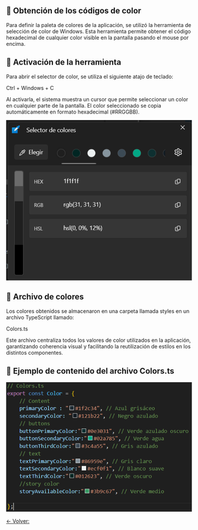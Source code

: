 ## 🎨 Obtención de los códigos de color

Para definir la paleta de colores de la aplicación, se utilizó la herramienta de selección de color de Windows.
Esta herramienta permite obtener el código hexadecimal de cualquier color visible en la pantalla pasando el mouse por encima.

## 🧭 Activación de la herramienta

Para abrir el selector de color, se utiliza el siguiente atajo de teclado:

Ctrl + Windows + C

Al activarla, el sistema muestra un cursor que permite seleccionar un color en cualquier parte de la pantalla.
El color seleccionado se copia automáticamente en formato hexadecimal (#RRGGBB).

![Selector de colores.ts](../docs/images/herramienta_selector_colores.png)

## 📁 Archivo de colores

Los colores obtenidos se almacenaron en una carpeta llamada styles en un archivo TypeScript llamado:

Colors.ts

Este archivo centraliza todos los valores de color utilizados en la aplicación, garantizando coherencia visual y facilitando la reutilización de estilos en los distintos componentes.

## 🧩 Ejemplo de contenido del archivo Colors.ts

![archivo de colores.ts](./images/colores.png)

[<- Volver: ](../README.md)
